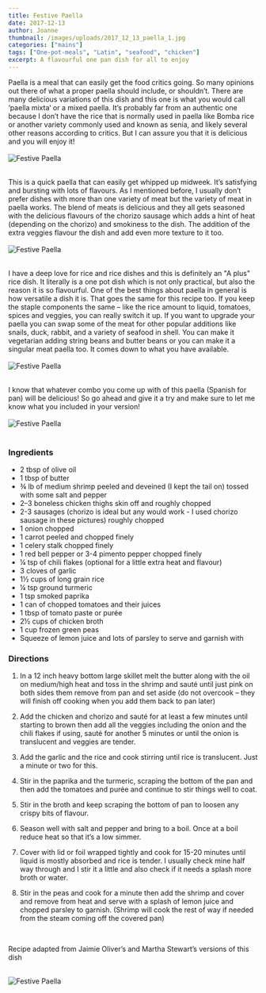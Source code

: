 ```yaml
---
title: Festive Paella
date: 2017-12-13
author: Joanne
thumbnail: /images/uploads/2017_12_13_paella_1.jpg
categories: ["mains"]
tags: ["One-pot-meals", "Latin", "seafood", "chicken"]
excerpt: A flavourful one pan dish for all to enjoy
---
```


Paella is a meal that can easily get the food critics going.  So many opinions out there of what a proper paella should include, or shouldn’t. There are many delicious variations of this dish and this one is what you would call ‘paella mixta’ or a mixed paella. It’s probably far from an authentic one because I don’t have the rice that is normally used in paella like Bomba rice or another variety commonly used and known as senia, and likely several other reasons according to critics. But I can assure you that it is delicious and you will enjoy it!
<br>
<br>
![Festive Paella](/images/uploads/2017_12_13_paella_2.jpg)
<br>
<br>

This is a quick paella that can easily get whipped up midweek. It’s satisfying and bursting with lots of flavours. As I mentioned before, I usually don’t prefer dishes with more than one variety of meat but the variety of meat in paella works. The blend of meats is delicious and they all gets seasoned with the delicious flavours of the chorizo sausage which adds a hint of heat (depending on the chorizo) and smokiness to the dish. The addition of the extra veggies flavour the dish and add even more texture to it too.
<br>
<br>
![Festive Paella](/images/uploads/2017_12_13_paella_3.jpg)
<br>
<br>

I have a deep love for rice and rice dishes and this is definitely an "A plus" rice dish. It literally is a one pot dish which is not only practical, but also the reason it is so flavourful. One of the best things about paella in general is how versatile a dish it is. That goes the same for this recipe too. If you keep the staple components the same – like the rice amount to liquid, tomatoes, spices and veggies, you can really switch it up.  If you want to upgrade your paella you can swap some of the meat for other popular additions like snails, duck, rabbit, and a variety of seafood in shell.  You can make it vegetarian adding string beans and butter beans or you can make it a singular meat paella too. It comes down to what you have available.
<br>
<br>
![Festive Paella](/images/uploads/2017_12_13_paella_4.jpg)
<br>
<br>

I know that whatever combo you come up with of this paella (Spanish for pan) will be delicious! So go ahead and give it a try and make sure to let me know what you included in your version!
<br>
<br>
![Festive Paella](/images/uploads/2017_12_13_paella_5.jpg)
<br>
<br>

### Ingredients

* 2 tbsp of olive oil
* 1 tbsp of butter
* &frac34; lb of medium shrimp peeled and deveined (I kept the tail on) tossed with some salt and pepper
* 2–3 boneless chicken thighs skin off and roughly chopped
* 2-3 sausages (chorizo is ideal but any would work - I used chorizo sausage in these pictures) roughly chopped
* 1 onion chopped
* 1 carrot peeled and chopped finely
* 1 celery stalk chopped finely
* 1 red bell pepper or 3-4 pimento pepper chopped finely
* &frac14; tsp of chili flakes (optional for a little extra heat and flavour)
* 3 cloves of garlic
* 1&frac12; cups of long grain rice
* &frac14; tsp ground turmeric
* 1 tsp smoked paprika
* 1 can of chopped tomatoes and their juices
* 1 tbsp of tomato paste or purée
* 2&frac12; cups of chicken broth
* 1 cup frozen green peas
* Squeeze of lemon juice and lots of parsley to serve and garnish with  



### Directions

1. In a 12 inch heavy bottom large skillet melt the butter along with the oil on medium/high heat and toss in the shrimp and sauté until just pink on both sides them remove from pan and set aside (do not overcook – they will finish off cooking when you add them back to pan later)

1. Add the chicken and chorizo and sauté for at least a few minutes until starting to brown then add all the veggies including the onion  and the chili flakes if using, sauté for another 5 minutes or until the onion is translucent and veggies are tender.

1. Add the garlic and the rice and cook stirring until rice is translucent. Just a minute or two for this.

1. Stir in the paprika and the turmeric, scraping the bottom of the pan and then add the tomatoes and purée and continue to stir things well to coat.

1. Stir in the broth and keep scraping the bottom of pan to loosen any crispy bits of flavour.

1. Season well with salt and pepper and bring to a boil. Once at a boil reduce heat so that it’s a low simmer.

1. Cover with lid or foil wrapped tightly and cook for 15-20 minutes until liquid is mostly absorbed and rice is tender.  I usually check mine half way through and I stir it a little and also check if it needs a splash more broth or water.

1. Stir in the peas and cook for a minute then add the shrimp and cover and remove from heat and serve with a splash of lemon juice and chopped parsley to garnish. (Shrimp will cook the rest of way if needed from the steam coming off the covered pan)
<br>

Recipe adapted from Jaimie Oliver’s and Martha Stewart’s versions of this dish
<br>
<br>

![Festive Paella](/images/uploads/2017_12_13_paella_6.jpg)
